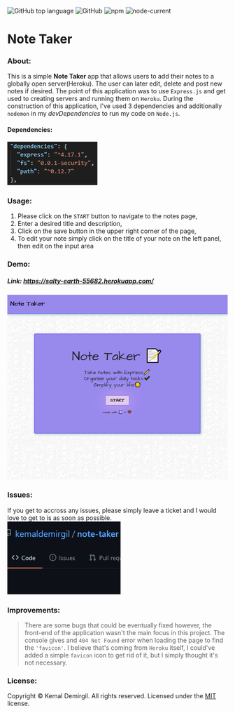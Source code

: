 ![GitHub top language](https://img.shields.io/github/languages/top/kemaldemirgil/remember-me?color=yellow&label=Javascript&logo=javascript)
![GitHub](https://img.shields.io/github/license/kemaldemirgil/remember-me?color=cyan&label=License&logo=github&logoColor=cyan)
![npm](https://img.shields.io/npm/v/npm?color=red&logo=npm)
![node-current](https://img.shields.io/node/v/jest)
# Note Taker

### About:
This is a simple **Note Taker** app that allows users to add their notes to a globally open server(Heroku). The user can later edit, delete and post new notes if desired. The point of this application was to use `Express.js` and get used to creating servers and running them on `Heroku`. During the construction of this application, I've used 3 dependencies and additionally `nodemon` in my *devDependencies* to run my code on `Node.js`.

#### Dependencies:
![](resources/dependencies.PNG)

### Usage:
1. Please click on the `START` button to navigate to the notes page,
2. Enter a desired title and description,
3. Click on the save button in the upper right corner of the page,
4. To edit your note simply click on the title of your note on the left panel, then edit on the input area

### Demo:
##### Link: https://salty-earth-55682.herokuapp.com/
![](resources/note-demo.gif)

### Issues:
If you get to accross any issues, please simply leave a ticket and I would love to get to is as soon as possible.\
![](resources/issues-demo.gif)

### Improvements:
> There are some bugs that could be eventually fixed however, the front-end of the application wasn't the main focus in this project. The console gives and `404 Not Found` error when loading the page to find the `'favicon'`. I believe that's coming from `Heroku` itself, I could've added a simple `favicon` icon to get rid of it, but I simply thought it's not necessary.

### License:
Copyright © Kemal Demirgil. All rights reserved.
Licensed under the [MIT](https://github.com/kemaldemirgil/remember-me/blob/main/LICENSE) license.
